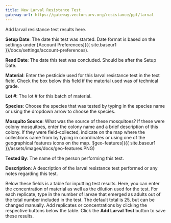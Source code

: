 ```yaml
---
title: New Larval Resistance Test
gateway-url: https://gateway.vectorsurv.org/resistance/ppf/larval
---
```

Add larval resistance test results here.

**Setup Date**: The date this test was started. Date format is based on the settings under [Account Preferences]({{ site.baseur1 }}/docs/settings/account-preferences).

**Read Date**: The date this test was concluded. Should be after the Setup Date.

**Material**: Enter the pesticide used for this larval resistance test in the text field. Check the box below this field if the material used was of technical grade.

**Lot #**: The lot # for this batch of material.

**Species**: Choose the species that was tested by typing in the species name or using the dropdown arrow to choose the species.

**Mosquito Source**: What was the source of these mosquitoes? If these were colony mosquitoes, enter the colony name and a brief description of this colony. If they were field-collected, indicate on the map where the collections came from by typing in coordinates or using one of the geographical features icons on the map. ![geo-features]({{ site.baseur1 }}/assets/images/docs/geo-features.PNG)

**Tested By**: The name of the person performing this test.

**Description**: A description of the larval resistance test performed or any notes regarding this test.

Below these fields is a table for inputting test results. Here, you can enter the concentration of material as well as the dilution used for the test. For each replicate, type in the number of larvae that emerged as adults out of the total number included in the test. The default total is 25, but can be changed manually. Add replicates or concentrations by clicking the respective buttons below the table. Click the **Add Larval Test** button to save these results.
